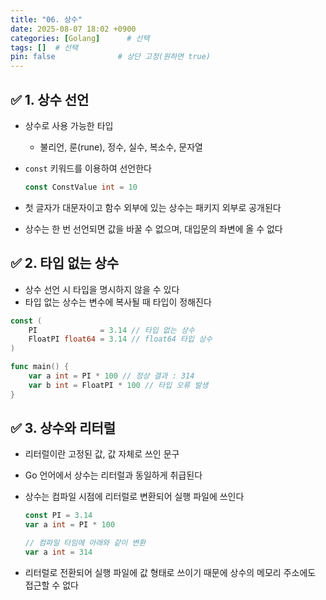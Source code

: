 ```yaml
---
title: "06. 상수"
date: 2025-08-07 18:02 +0900
categories: [Golang]      # 선택
tags: []  # 선택
pin: false              # 상단 고정(원하면 true)
---
```

## ✅ 1. 상수 선언

- 상수로 사용 가능한 타입
    - 불리언, 룬(rune), 정수, 실수, 복소수, 문자열
- `const` 키워드를 이용하여 선언한다
    
    ```go
    const ConstValue int = 10
    ```
    
- 첫 글자가 대문자이고 함수 외부에 있는 상수는 패키지 외부로 공개된다
- 상수는 한 번 선언되면 값을 바꿀 수 없으며, 대입문의 좌변에 올 수 없다

## ✅ 2. 타입 없는 상수

- 상수 선언 시 타입을 명시하지 않을 수 있다
- 타입 없는 상수는 변수에 복사될 때 타입이 정해진다

```go
const (
	PI              = 3.14 // 타입 없는 상수
	FloatPI float64 = 3.14 // float64 타입 상수
)

func main() {
	var a int = PI * 100 // 정상 결과 : 314
	var b int = FloatPI * 100 // 타입 오류 발생
}
```

## ✅ 3. 상수와 리터럴

- 리터럴이란 고정된 값, 값 자체로 쓰인 문구
- Go 언어에서 상수는 리터럴과 동일하게 취급된다
- 상수는 컴파일 시점에 리터럴로 변환되어 실행 파일에 쓰인다
    
    ```go
    const PI = 3.14
    var a int = PI * 100
    
    // 컴파일 타임에 아래와 같이 변환
    var a int = 314
    ```
    
- 리터럴로 전환되어 실행 파일에 값 형태로 쓰이기 때문에 상수의 메모리 주소에도 접근할 수 없다